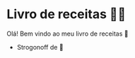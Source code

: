 # Livro de receitas :man_cook:

Olá! Bem vindo ao meu livro de receitas :wave:

- Strogonoff de :chicken: